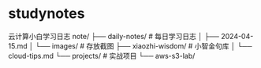 # studynotes
云计算小白学习日志
note/
├── daily-notes/       # 每日学习日志
│   ├── 2024-04-15.md
│   └── images/       # 存放截图
├── xiaozhi-wisdom/   # 小智金句库
│   └── cloud-tips.md
└── projects/         # 实战项目
    └── aws-s3-lab/

